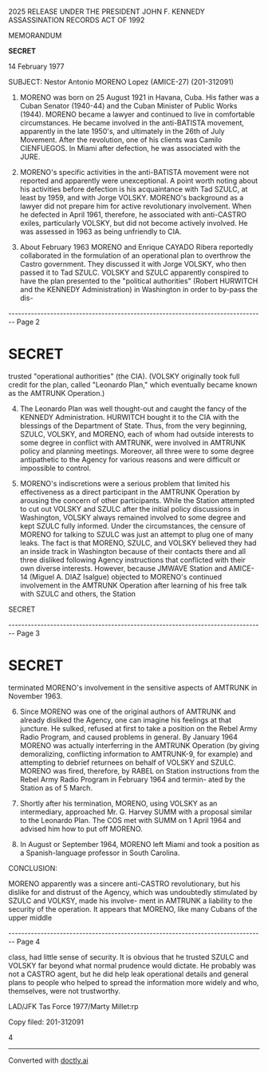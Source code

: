 2025 RELEASE UNDER THE PRESIDENT JOHN F. KENNEDY ASSASSINATION RECORDS ACT OF 1992

MEMORANDUM

**SECRET**

14 February 1977

SUBJECT: Nestor Antonio MORENO Lopez (AMICE-27) (201-312091)

1. MORENO was born on 25 August 1921 in Havana, Cuba. His father was a Cuban Senator (1940-44) and the Cuban Minister of Public Works (1944). MORENO became a lawyer and continued to live in comfortable circumstances. He became involved in the anti-BATISTA movement, apparently in the late 1950's, and ultimately in the 26th of July Movement. After the revolution, one of his clients was Camilo CIENFUEGOS. In Miami after defection, he was associated with the JURE.

2. MORENO's specific activities in the anti-BATISTA movement were not reported and apparently were unexceptional. A point worth noting about his activities before defection is his acquaintance with Tad SZULC, at least by 1959, and with Jorge VOLSKY. MORENO's background as a lawyer did not prepare him for active revolutionary involvement. When he defected in April 1961, therefore, he associated with anti-CASTRO exiles, particularly VOLSKY, but did not become actively involved. He was assessed in 1963 as being unfriendly to CIA.

3. About February 1963 MORENO and Enrique CAYADO Ribera reportedly collaborated in the formulation of an operational plan to overthrow the Castro government. They discussed it with Jorge VOLSKY, who then passed it to Tad SZULC. VOLSKY and SZULC apparently conspired to have the plan presented to the "political authorities" (Robert HURWITCH and the KENNEDY Administration) in Washington in order to by-pass the dis-


-------------------------------------------------------------------------------- Page 2

# SECRET

trusted "operational authorities" (the CIA). (VOLSKY originally took full credit for the plan, called "Leonardo Plan," which eventually became known as the AMTRUNK Operation.)

4. The Leonardo Plan was well thought-out and caught the fancy of the KENNEDY Administration. HURWITCH bought it to the CIA with the blessings of the Department of State. Thus, from the very beginning, SZULC, VOLSKY, and MORENO, each of whom had outside interests to some degree in conflict with AMTRUNK, were involved in AMTRUNK policy and planning meetings. Moreover, all three were to some degree antipathetic to the Agency for various reasons and were difficult or impossible to control.

5. MORENO's indiscretions were a serious problem that limited his effectiveness as a direct participant in the AMTRUNK Operation by arousing the concern of other participants. While the Station attempted to cut out VOLSKY and SZULC after the initial policy discussions in Washington, VOLSKY always remained involved to some degree and kept SZULC fully informed. Under the circumstances, the censure of MORENO for talking to SZULC was just an attempt to plug one of many leaks. The fact is that MORENO, SZULC, and VOLSKY believed they had an inside track in Washington because of their contacts there and all three disliked following Agency instructions that conflicted with their own diverse interests. However, because JMWAVE Station and AMICE-14 (Miguel A. DIAZ Isalgue) objected to MORENO's continued involvement in the AMTRUNK Operation after learning of his free talk with SZULC and others, the Station

SECRET


-------------------------------------------------------------------------------- Page 3

# SECRET

terminated MORENO's involvement in the sensitive aspects
of AMTRUNK in November 1963.

6. Since MORENO was one of the original authors of
   AMTRUNK and already disliked the Agency, one can imagine his
   feelings at that juncture. He sulked, refused at first to
   take a position on the Rebel Army Radio Program, and caused
   problems in general. By January 1964 MORENO was actually
   interferring in the AMTRUNK Operation (by giving demoralizing,
   conflicting information to AMTRUNK-9, for example) and
   attempting to debrief returnees on behalf of VOLSKY and SZULC.
   MORENO was fired, therefore, by RABEL on Station instructions
   from the Rebel Army Radio Program in February 1964 and termin-
   ated by the Station as of 5 March.

7. Shortly after his termination, MORENO, using VOLSKY
   as an intermediary, approached Mr. G. Harvey SUMM with a
   proposal similar to the Leonardo Plan. The COS met with SUMM
   on 1 April 1964 and advised him how to put off MORENO.

8. In August or September 1964, MORENO left Miami and
   took a position as a Spanish-language professor in South
   Carolina.

CONCLUSION:

MORENO apparently was a sincere anti-CASTRO revolutionary,
but his dislike for and distrust of the Agency, which was
undoubtedly stimulated by SZULC and VOLKSY, made his involve-
ment in AMTRUNK a liability to the security of the operation.
It appears that MORENO, like many Cubans of the upper middle


-------------------------------------------------------------------------------- Page 4

class, had little sense of security. It is obvious that he trusted SZULC and VOLSKY far beyond what normal prudence would dictate. He probably was not a CASTRO agent, but he did help leak operational details and general plans to people who helped to spread the information more widely and who, themselves, were not trustworthy.

LAD/JFK Tas Force 1977/Marty Millet:rp

Copy filed: 201-312091

4


---
Converted with [doctly.ai](https://doctly.ai)